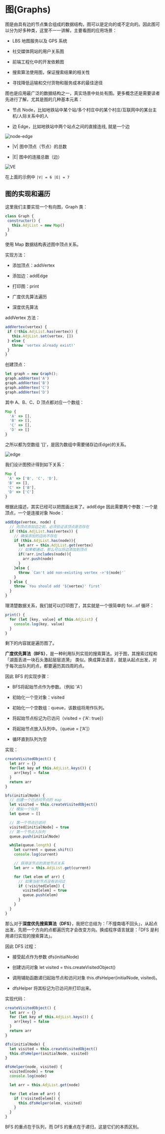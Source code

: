 # 图(Graphs)

图是由具有边的节点集合组成的数据结构，图可以是定向的或不定向的。因此图可以分为好多种类，这里不一一讲解，主要看图的应用场景：

- LBS 地图服务以及 GPS 系统

- 社交媒体网站的用户关系图

- 前端工程化中的开发依赖图

- 搜索算法使用图，保证搜索结果的相关性

- 寻找降低运输和交付货物和服务成本的最佳途径

图也是应用最广泛的数据结构之一，真实场景中处处有图。更多概念还是需要读者先进行了解，尤其是图的几种基本元素：

- 节点 Node，比如地铁站中某个站/多个村庄中的某个村庄/互联网中的某台主机/人际关系中的人

- 边 Edge，比如地铁站中两个站点之间的直接连线, 就是一个边

![node-edge](./images/node-edge.png)

- |V| 图中顶点（节点）的总数

- |E| 图中的连接总数（边）

![VE](./images/VE.png)

在上面的示例中 `|V| = 6 |E| = 7`

## 图的实现和遍历

这里我们主要实现一个有向图，Graph 类：

```js
class Graph {
 constructor() {
   this.AdjList = new Map()
 }
}
```

使用 Map 数据结构表述图中顶点关系。

实现方法：

- 添加顶点：addVertex

- 添加边：addEdge

- 打印图：print

- 广度优先算法遍历

- 深度优先算法

addVertex 方法：

```js
addVertex(vertex) {
 if (!this.AdjList.has(vertex)) {
   this.AdjList.set(vertex, [])
 } else {
   throw 'vertex already exist!'
 }
}
```

创建顶点：

```js
let graph = new Graph();
graph.addVertex('A')
graph.addVertex('B')
graph.addVertex('C')
graph.addVertex('D')
```

其中 A、B、C、D 顶点都对应一个数组：

```js
Map {
  'A' => [],
  'B' => [],
  'C' => [],
  'D' => []
}
```

之所以都为空数组 '[]'，是因为数组中需要储存边(Edge)的关系。

![edge](./images/edge.png)

我们设计图预计得到如下关系：

```js
Map {
 'A' => ['B', 'C', 'D'],
 'B' => [],
 'C' => ['B'],
 'D' => ['C']
}
```

根据此描述，其实已经可以把图画出来了。addEdge 因此需要两个参数：一个是顶点，一个是连接对象 Node：

```js
addEdge(vertex, node) {
  // 向顶点添加边之前，必须验证该顶点是否存在
  if (this.AdjList.has(vertex)) {
    // 确保添加的边尚不存在
    if (this.AdjList.has(node)){
      let arr = this.AdjList.get(vertex)
      // 如果都通过，那么可以将边添加到顶点
      if(!arr.includes(node)){
        arr.push(node)
      }
    }else {
      throw `Can't add non-existing vertex ->'${node}'`
    }
  } else {
    throw `You should add '${vertex}' first`
  }
}
```

理清楚数据关系，我们就可以打印图了，其实就是一个很简单的 for...of 循环：

```js
print() {
  for (let [key, value] of this.AdjList) {
    console.log(key, value)
  }
}
```

剩下的内容就是遍历图了。

**广度优先算法（BFS）**，是一种利用队列实现的搜索算法。对于图，其搜索过程和 「湖面丢进一块石头激起层层涟漪」 类似。换成算法语言，就是从起点出发，对于每次出队列的点，都要遍历其四周的点。

因此 BFS 的实现步骤：

- BFS将起始节点作为参数。（例如 'A'）

- 初始化一个空对象：visited

- 初始化一个空数组：queue，该数组将用作队列。

- 将起始节点标记为已访问（visited = {'A': true}）

- 将起始节点放入队列中。（queue = ['A']）

- 循环直到队列为空

实现：

```js
createVisitedObject() {
  let arr = {}
  for(let key of this.AdjList.keys()) {
    arr[key] = false
  }
  return arr
}

bfs(initialNode) {
  // 创建一个已访问节点的 map
  let visited = this.createVisitedObject()
  // 模拟一个队列
  let queue = []

  // 第一个节点已访问
  visited[initialNode] = true
  // 第一个节点入队列
  queue.push(initialNode)

  while(queue.length) {
    let current = queue.shift()
    console.log(current)

    // 获得该节点的其他节点关系
    let arr = this.AdjList.get(current)

    for (let elem of arr) {
      // 如果当前节点没有访问过
      if (!visited[elem]) {
        visited[elem] = true
        queue.push(elem)
      }
    }
  }
}
```

那么对于**深度优先搜索算法（DFS）**，我把它总结为：「不撞南墙不回头」，从起点出发，先把一个方向的点都遍历完才会改变方向。换成程序语言就是：「DFS 是利用递归实现的搜索算法」。

因此 DFS 过程：

- 接受起点作为参数 dfs(initialNode)

- 创建访问对象 let visited = this.createVisitedObject()

- 调用辅助函数递归起始节点和访问对象 this.dfsHelper(initialNode, visited)。

- dfsHelper 将其标记为已访问并打印出来。

实现代码：

```js
createVisitedObject() {
  let arr = {}
  for (let key of this.AdjList.keys()) {
    arr[key] = false
  }
  return arr
}

dfs(initialNode) {
  let visited = this.createVisitedObject()
  this.dfsHelper(initialNode, visited)
}

dfsHelper(node, visited) {
  visited[node] = true
  console.log(node)

  let arr = this.AdjList.get(node)

  for (let elem of arr) {
    if (!visited[elem]) {
      this.dfsHelper(elem, visited)
    }
  }
}
```

BFS 的重点在于队列，而 DFS 的重点在于递归，这是它们的本质区别。
